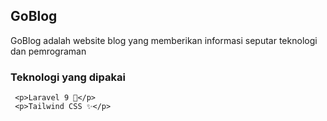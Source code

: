 ## GoBlog

GoBlog adalah website blog yang memberikan informasi seputar teknologi dan pemrograman

### Teknologi yang dipakai

     <p>Laravel 9 💾</p>
     <p>Tailwind CSS ✨</p>
